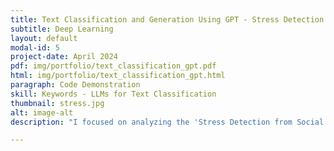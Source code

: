 ```yaml
---
title: Text Classification and Generation Using GPT - Stress Detection from Social Media Articles
subtitle: Deep Learning
layout: default
modal-id: 5
project-date: April 2024
pdf: img/portfolio/text_classification_gpt.pdf
html: img/portfolio/text_classification_gpt.html
paragraph: Code Demonstration
skill: Keywords - LLMs for Text Classification
thumbnail: stress.jpg
alt: image-alt
description: "I focused on analyzing the 'Stress Detection from Social Media Articles' dataset obtained from Kaggle. I utilized GPT models with three distinct techniques: Zero-Shot Prompting, Few-Shot Prompting, and Fine-tuning the GPT2 Model. These techniques were employed to effectively classify stress-related posts within the dataset, aiming to enhance understanding and detection of stress signals in social media discourse."

---
```

